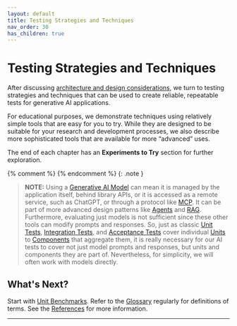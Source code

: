 ```yaml
---
layout: default
title: Testing Strategies and Techniques
nav_order: 30
has_children: true
---
```


# Testing Strategies and Techniques

After discussing [architecture and design considerations]({{site.baseurl}}/arch-design/), we turn to testing strategies and techniques that can be used to create reliable, repeatable tests for generative AI applications. 

For educational purposes, we demonstrate techniques using relatively simple tools that are easy for you to try. While they are designed to be suitable for your research and development processes, we also describe more sophisticated tools that are available for more &ldquo;advanced&rdquo; uses.

The end of each chapter has an **Experiments to Try** section for further exploration.

{% comment %}
{% endcomment %}
{: .note }
> **NOTE:** Using a [Generative AI Model]({{site.glossaryurl}}/#generative-ai-model) can mean it is managed by the application itself, behind library APIs, or it is accessed as a remote service, such as ChatGPT, or through a protocol like [MCP]({{site.glossaryurl}}/#model-context-protocol). It can be part of more advanced design patterns like [Agents]({{site.glossaryurl}}/#agent) and [RAG]({{site.glossaryurl}}/#retrieval-augmented-generation). Furthermore, evaluating just models is not sufficient since these other tools can modify prompts and responses. So, just as classic [Unit Tests]({{site.glossaryurl}}/#unit-test), [Integration Tests]({{site.glossaryurl}}/#integration-test), and [Acceptance Tests]({{site.glossaryurl}}/#acceptance-test) cover individual [Units]({{site.glossaryurl}}/#unit) to [Components]({{site.glossaryurl}}/#component) that aggregate them, it is really necessary for our AI tests to cover not just model prompts and responses, but units and components they are part of. Nevertheless, for simplicity, we will often work with models directly.

## What's Next?

Start with [Unit Benchmarks]({{site.baseurl}}/testing-strategies/unit-benchmarks/). Refer to the [Glossary]({{site.glossaryurl}}/) regularly for definitions of terms. See the [References]({{site.baseurl}}/references/) for more information.

---